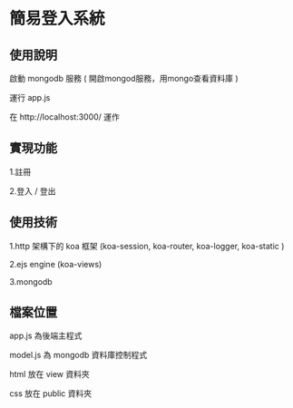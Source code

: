 # 簡易登入系統

## 使用說明
啟動 mongodb 服務 ( 開啟mongod服務，用mongo查看資料庫 )

運行 app.js

在 http://localhost:3000/ 運作

## 實現功能
1.註冊

2.登入 / 登出

## 使用技術
1.http 架構下的 koa 框架 (koa-session, koa-router, koa-logger, koa-static )

2.ejs engine (koa-views)

3.mongodb 

## 檔案位置
app.js 為後端主程式

model.js 為 mongodb 資料庫控制程式

html 放在 view 資料夾

css 放在 public 資料夾
